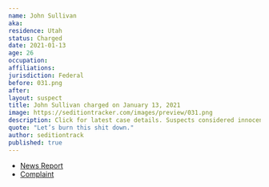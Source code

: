 ```yaml
---
name: John Sullivan
aka:
residence: Utah
status: Charged
date: 2021-01-13
age: 26
occupation:
affiliations:
jurisdiction: Federal
before: 031.png
after:
layout: suspect
title: John Sullivan charged on January 13, 2021
image: https://seditiontracker.com/images/preview/031.png
description: Click for latest case details. Suspects considered innocent until proven guilty.
quote: "Let’s burn this shit down."
author: seditiontrack
published: true
---
```


- [News Report](https://www.politico.com/news/2021/01/14/liberal-activist-charged-capitol-riot-459553)
- [Complaint](https://extremism.gwu.edu/sites/g/files/zaxdzs2191/f/John%20Earle%20Sullivan%20Affidavit%20in%20Support%20of%20Criminal%20Complaint.pdf)
